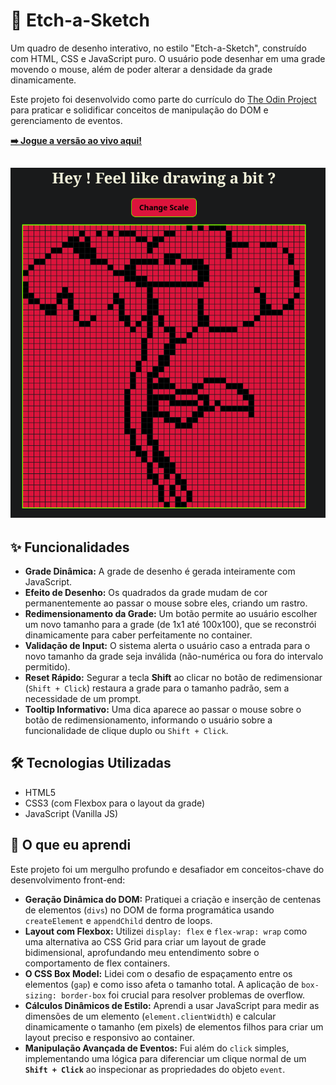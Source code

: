 # 🎨 Etch-a-Sketch

Um quadro de desenho interativo, no estilo "Etch-a-Sketch", construído com HTML, CSS e JavaScript puro. O usuário pode desenhar em uma grade movendo o mouse, além de poder alterar a densidade da grade dinamicamente.

Este projeto foi desenvolvido como parte do currículo do [The Odin Project](https://www.theodinproject.com/) para praticar e solidificar conceitos de manipulação do DOM e gerenciamento de eventos.

**[➡️ Jogue a versão ao vivo aqui!](https://pfrigeri.github.io/Etch-a-Sketch/)**

![Print do Etch-a-Sketch](/flower_drawing.png)
---

## ✨ Funcionalidades

* **Grade Dinâmica:** A grade de desenho é gerada inteiramente com JavaScript.
* **Efeito de Desenho:** Os quadrados da grade mudam de cor permanentemente ao passar o mouse sobre eles, criando um rastro.
* **Redimensionamento da Grade:** Um botão permite ao usuário escolher um novo tamanho para a grade (de 1x1 até 100x100), que se reconstrói dinamicamente para caber perfeitamente no container.
* **Validação de Input:** O sistema alerta o usuário caso a entrada para o novo tamanho da grade seja inválida (não-numérica ou fora do intervalo permitido).
* **Reset Rápido:** Segurar a tecla **Shift** ao clicar no botão de redimensionar (`Shift + Click`) restaura a grade para o tamanho padrão, sem a necessidade de um prompt.
* **Tooltip Informativo:** Uma dica aparece ao passar o mouse sobre o botão de redimensionamento, informando o usuário sobre a funcionalidade de clique duplo ou `Shift + Click`.

## 🛠️ Tecnologias Utilizadas

* HTML5
* CSS3 (com Flexbox para o layout da grade)
* JavaScript (Vanilla JS)

## 🧠 O que eu aprendi

Este projeto foi um mergulho profundo e desafiador em conceitos-chave do desenvolvimento front-end:

* **Geração Dinâmica do DOM:** Pratiquei a criação e inserção de centenas de elementos (`divs`) no DOM de forma programática usando `createElement` e `appendChild` dentro de loops.
* **Layout com Flexbox:** Utilizei `display: flex` e `flex-wrap: wrap` como uma alternativa ao CSS Grid para criar um layout de grade bidimensional, aprofundando meu entendimento sobre o comportamento de flex containers.
* **O CSS Box Model:** Lidei com o desafio de espaçamento entre os elementos (`gap`) e como isso afeta o tamanho total. A aplicação de `box-sizing: border-box` foi crucial para resolver problemas de overflow.
* **Cálculos Dinâmicos de Estilo:** Aprendi a usar JavaScript para medir as dimensões de um elemento (`element.clientWidth`) e calcular dinamicamente o tamanho (em pixels) de elementos filhos para criar um layout preciso e responsivo ao container.
* **Manipulação Avançada de Eventos:** Fui além do `click` simples, implementando uma lógica para diferenciar um clique normal de um **`Shift + Click`** ao inspecionar as propriedades do objeto `event`.